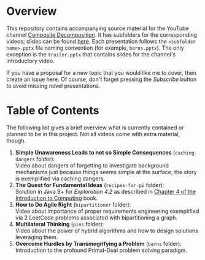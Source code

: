 # Overview
This repository contains accompanying source material for the YouTube channel [Composite Decomposition](http://www.youtube.com/@composite-decomposition). It has subfolders for the corresponding videos; slides can be found [here](https://drive.google.com/drive/folders/1X6XTbhMM_CAfaKP40pqBXpb3gCgv3-Mz?usp=sharing). Each presentation follows the `<subfolder name>.pptx` file naming convention (for example, `barns.pptx`). The only exception is the `trailer.pptx` that contains slides for the channel's introductory video.

If you have a proposal for a new topic that you would like me to cover, then create an issue here. Of course, don't forget pressing the _Subscribe_ button to avoid missing novel presentations.

# Table of Contents
The following list gives a brief overview what is currently contained or planned to be in this project. Not all videos come with extra material, though.

1.  **Simple Unawareness Leads to not so Simple Consequences** (`caching-dangers` folder):  
   Video about dangers of forgetting to investigate background mechanisms just because things seems simple at the surface; the story is exemplified via caching dangers.
2.  **The Quest for Fundamental Ideas** (`recipes-for-pi` folder):  
   Solution in Java 9+ for *Exploration 4.2* as described in [Chapter 4 of the Introduction to Computing](http://computingbook.org/Problems.pdf) book.
3.  **How to Do Agile Right** (`bipartitioner` folder):  
   Video about importance of proper requirements engineering exemplified via 2 LeetCode problems associated with bipartitioning a graph.
4.  **Multilateral Thinking** (`pins` folder):  
   Video about the power of hybrid algorithms and how to design solutions leveraging them.
5.  **Overcome Hurdles by Transmogrifying a Problem** (`barns` folder):  
   Introduction to the profound Primal-Dual problem solving paradigm.
